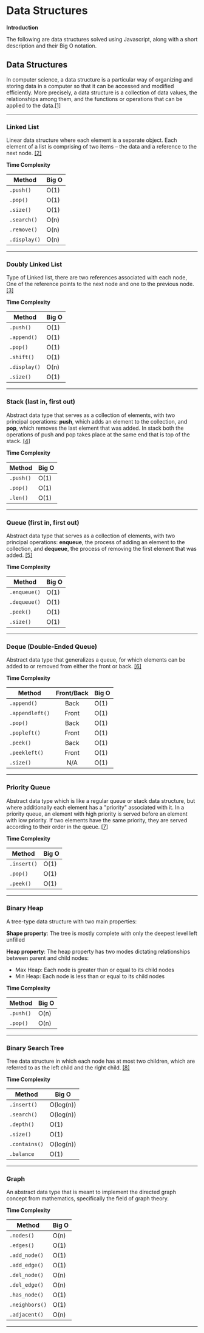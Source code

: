 # Data Structures 

**Introduction**

The following are data structures solved using Javascript, along with a short description and 
their Big O notation.

## Data Structures

In computer science, a data structure is a particular way of organizing 
and storing data in a computer so that it can be accessed and modified 
efficiently. More precisely, a data structure is a collection of data values, 
the relationships among them, and the functions or operations that can be applied 
to the data.[[1]](https://en.wikipedia.org/wiki/Data_structure)

***

### Linked List
Linear data structure where each element is a separate object.
Each element of a list is comprising of two items – the data and a reference to the next node.
[[2]](http://www.geeksforgeeks.org/overview-of-data-structures-set-1-linear-data-structures/)

**Time Complexity**

| Method | Big O |
|--------|-------|
|`.push()` | O(1) |
|`.pop()` | O(1) |
|`.size()` | O(1) |
|`.search()` | O(n) |
|`.remove()` | O(n) |
|`.display()` | O(n) |

***

### Doubly Linked List
Type of Linked list, there are two references associated with each node, 
One of the reference points to the next node and one to the previous node.
[[3]](http://www.geeksforgeeks.org/overview-of-data-structures-set-1-linear-data-structures/)

**Time Complexity**

| Method | Big O |
|--------|-------|
|`.push()` | O(1) |
|`.append()` | O(1) |
|`.pop()` | O(1) |
|`.shift()` | O(1) |
|`.display()` | O(n) |
|`.size()` | O(1) |

***

### Stack (last in, first out)
Abstract data type that serves as a collection of elements, with two principal operations: 
**push**, which adds an element to the collection, and **pop**, 
which removes the last element that was added. In stack both the operations 
of push and pop takes place at the same end that is top of the stack.
[[4]](http://www.geeksforgeeks.org/overview-of-data-structures-set-1-linear-data-structures/)

**Time Complexity**

| Method | Big O |
|--------|-------|
|`.push()` | O(1) |
|`.pop()` | O(1) |
|`.len()` | O(1) |

***

### Queue (first in, first out) 
Abstract data type that serves as a collection of elements, 
with two principal operations: **enqueue**, the process of adding an 
element to the collection, and **dequeue**, the process of removing the 
first element that was added.
[[5]](http://www.geeksforgeeks.org/overview-of-data-structures-set-1-linear-data-structures/)

**Time Complexity**

| Method | Big O |
|--------|-------|
|`.enqueue()` | O(1) |
|`.dequeue()` | O(1) |
|`.peek()` | O(1) |
|`.size()` | O(1) |

***

### Deque (Double-Ended Queue)
Abstract data type that generalizes a queue, 
for which elements can be added to or removed from either the front or back.
[[6]](https://en.wikipedia.org/wiki/Double-ended_queue)

**Time Complexity**

| Method | Front/Back | Big O |
|--------|:-----:|-------|
|`.append()` | Back | O(1) |
|`.appendleft()` | Front | O(1) |
|`.pop()` | Back | O(1) |
|`.popleft()` | Front | O(1) |
|`.peek()` | Back | O(1) |
|`.peekleft()` | Front | O(1) |
|`.size()` | N/A | O(1) |

***

### Priority Queue
Abstract data type which is like a regular queue or stack data structure, 
but where additionally each element has a "priority" associated with it. 
In a priority queue, an element with high priority is served before an 
element with low priority. If two elements have the same priority, 
they are served according to their order in the queue.
[[7]](https://en.wikipedia.org/wiki/Priority_queue)

**Time Complexity**

| Method | Big O |
|--------|-------|
|`.insert()` | O(1) |
|`.pop()` | O(1) |
|`.peek()` | O(1) |

***

### Binary Heap
A tree-type data structure with two main properties:

**Shape property**: The tree is mostly complete with only the deepest level left unfilled

**Heap property**: The heap property has two modes dictating relationships between parent and child nodes:
- Max Heap: Each node is greater than or equal to its child nodes
- Min Heap: Each node is less than or equal to its child nodes

**Time Complexity**

| Method | Big O |
|--------|-------|
|`.push()` | O(n) |
|`.pop()` | O(n) |

***

### Binary Search Tree
Tree data structure in which each node has at most two children, 
which are referred to as the left child and the right child.
[[8]](https://en.wikipedia.org/wiki/Binary_tree)

**Time Complexity**

| Method | Big O |
|--------|-------|
|`.insert()` | O(log(n)) |
|`.search()` | O(log(n)) |
|`.depth()` | O(1) |
|`.size()` | O(1) |
|`.contains()` | O(log(n)) |
|`.balance` | O(1) |

***

### Graph
An abstract data type that is meant to implement the directed graph concept from mathematics, 
specifically the field of graph theory.

**Time Complexity**

| Method | Big O |
|--------|-------|
|`.nodes()` | O(n) |
|`.edges()` | O(1) |
|`.add_node()` | O(1) |
|`.add_edge()` | O(1) |
|`.del_node()` | O(n) |
|`.del_edge()` | O(n) |
|`.has_node()` | O(1) |
|`.neighbors()` | O(1) |
|`.adjacent()` | O(n) |

***
